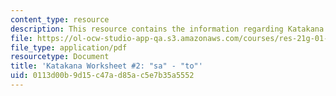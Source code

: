 ```yaml
---
content_type: resource
description: This resource contains the information regarding Katakana.
file: https://ol-ocw-studio-app-qa.s3.amazonaws.com/courses/res-21g-01-kana-spring-2010/0113d00b9d15c47ad85ac5e7b35a5552_MITRES_21G_01S10_k2.pdf
file_type: application/pdf
resourcetype: Document
title: 'Katakana Worksheet #2: "sa" - "to"'
uid: 0113d00b-9d15-c47a-d85a-c5e7b35a5552
---
```

